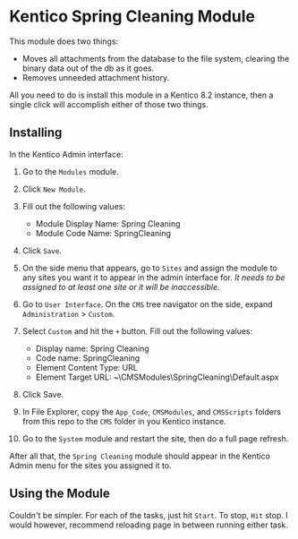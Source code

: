 # Kentico Spring Cleaning Module

This module does two things:

* Moves all attachments from the database to the file system, clearing the binary data out of the db as it goes.
* Removes unneeded attachment history.

All you need to do is install this module in a Kentico 8.2 instance, then a single click will accomplish either of those two things.

## Installing

In the Kentico Admin interface:

1. Go to the `Modules` module.
1. Click `New Module`.
1. Fill out the following values:

    * Module Display Name: Spring Cleaning
    * Module Code Name: SpringCleaning

1. Click `Save`.
1. On the side menu that appears, go to `Sites` and assign the module to any sites you want it to appear in the admin interface for. _It needs to be assigned to at least one site or it will be inaccessible._
1. Go to `User Interface`. On the `CMS` tree navigator on the side, expand `Administration` > `Custom`.
1. Select `Custom` and hit the `+` button. Fill out the following values:

    * Display name: Spring Cleaning
    * Code name: SpringCleaning
    * Element Content Type: URL
    * Element Target URL: ~\CMSModules\SpringCleaning\Default.aspx

1. Click Save.
1. In File Explorer, copy the `App_Code`, `CMSModules`, and `CMSScripts` folders from this repo to the `CMS` folder in you Kentico instance.
1. Go to the `System` module and restart the site, then do a full page refresh.

After all that, the `Spring Cleaning` module should appear in the Kentico Admin menu for the sites you assigned it to.

## Using the Module

Couldn't be simpler. For each of the tasks, just hit `Start`. To stop, `Hit` stop. I would however, recommend reloading page in between running either task.